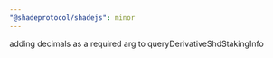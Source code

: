 ```yaml
---
"@shadeprotocol/shadejs": minor
---
```


adding decimals as a required arg to queryDerivativeShdStakingInfo
